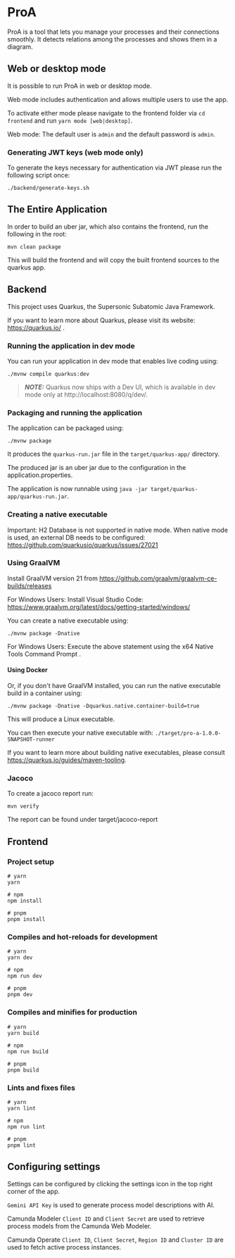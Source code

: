 # ProA

ProA is a tool that lets you manage your processes and their connections smoothly. It detects relations among the processes and shows them in a diagram.

## Web or desktop mode

It is possible to run ProA in web or desktop mode.

Web mode includes authentication and allows multiple users to use the app.

To activate either mode please navigate to the frontend folder via `cd frontend` and run `yarn mode [web|desktop]`.

Web mode: The default user is `admin` and the default password is `admin`.

### Generating JWT keys (web mode only)

To generate the keys necessary for authentication via JWT please run the following script once:
```
./backend/generate-keys.sh
```

## The Entire Application

In order to build an uber jar, which also contains the frontend, run the following in the root:

```mvn clean package```

This will build the frontend and will copy the built frontend sources to the quarkus app.

## Backend

This project uses Quarkus, the Supersonic Subatomic Java Framework.

If you want to learn more about Quarkus, please visit its website: https://quarkus.io/ .

### Running the application in dev mode

You can run your application in dev mode that enables live coding using:
```shell script
./mvnw compile quarkus:dev
```

> **_NOTE:_**  Quarkus now ships with a Dev UI, which is available in dev mode only at http://localhost:8080/q/dev/.

### Packaging and running the application

The application can be packaged using:
```shell script
./mvnw package
```
It produces the `quarkus-run.jar` file in the `target/quarkus-app/` directory.

The produced jar is an uber jar due to the configuration in the application.properties.

The application is now runnable using `java -jar target/quarkus-app/quarkus-run.jar`.


### Creating a native executable

Important: H2 Database is not supported in native mode. When native mode is used, an external DB needs to be configured: https://github.com/quarkusio/quarkus/issues/27021

### Using GraalVM
Install GraalVM version 21 from https://github.com/graalvm/graalvm-ce-builds/releases

For Windows Users:
Install Visual Studio Code: https://www.graalvm.org/latest/docs/getting-started/windows/

You can create a native executable using: 
```shell script
./mvnw package -Dnative
```
For Windows Users: Execute the above statement using the x64 Native Tools Command Prompt .

#### Using Docker

Or, if you don't have GraalVM installed, you can run the native executable build in a container using: 
```shell script
./mvnw package -Dnative -Dquarkus.native.container-build=true
```

This will produce a Linux executable.

You can then execute your native executable with: `./target/pro-a-1.0.0-SNAPSHOT-runner`

If you want to learn more about building native executables, please consult https://quarkus.io/guides/maven-tooling.

### Jacoco

To create a jacoco report run:
```shell script
mvn verify
```

The report can be found under target/jacoco-report


## Frontend

### Project setup

```
# yarn
yarn

# npm
npm install

# pnpm
pnpm install
```

### Compiles and hot-reloads for development

```
# yarn
yarn dev

# npm
npm run dev

# pnpm
pnpm dev
```

### Compiles and minifies for production

```
# yarn
yarn build

# npm
npm run build

# pnpm
pnpm build
```

### Lints and fixes files

```
# yarn
yarn lint

# npm
npm run lint

# pnpm
pnpm lint
```

## Configuring settings

Settings can be configured by clicking the settings icon in the top right corner of the app.

`Gemini API Key` is used to generate process model descriptions with AI.

Camunda Modeler `Client ID` and `Client Secret` are used to retrieve process models from the Camunda Web Modeler.

Camunda Operate `Client ID`, `Client Secret`, `Region ID` and `Cluster ID` are used to fetch active process instances.
